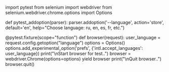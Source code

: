 import pytest
from selenium import webdriver
from selenium.webdriver.chrome.options import Options

def pytest_addoption(parser):
    parser.addoption('--language', action='store', default='en',
                     help="Choose language: ru, en, es, fr, etc.")

@pytest.fixture(scope="function")
def browser(request):
    user_language = request.config.getoption("language")
    options = Options()
    options.add_experimental_option('prefs', {'intl.accept_languages': user_language})
    print("\nStart browser for test..")
    browser = webdriver.Chrome(options=options)
    yield browser
    print("\nQuit browser..")
    browser.quit()
